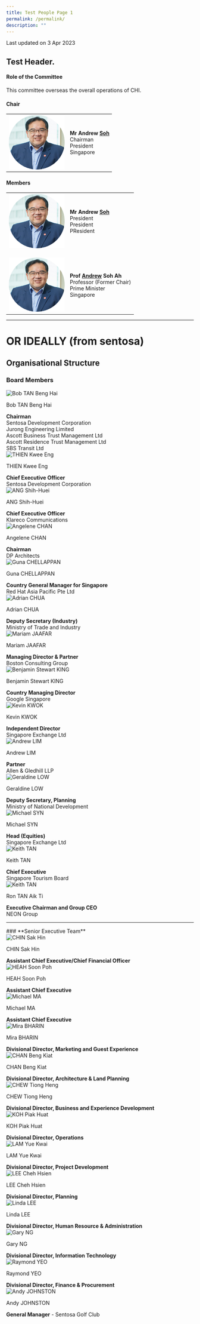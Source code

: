 ```yaml
---
title: Test People Page 1
permalink: /permalink/
description: ""
---
```

<p class="right-side-updated">Last updated on 3 Apr 2023</p>


Test Header.
---

#### **Role of the Committee**

This committee overseas the overall operations of CHI.

#### **Chair**

<table cellpadding="10" border="0" style="width: 100%;">
<tbody>
<tr>
<td style="width: 150px;"><img alt="andrew1" src="/images/Chairman.png"></td>
<td><strong>Mr Andrew <u>Soh</u></strong><br>Chairman<br>President<br>Singapore<br>
</td></tr>
</tbody>
</table>

#### **Members**

<table cellpadding="10" border="0" style="width: 100%;">
<tbody>
<tr>
<td style="width: 150px;"><img alt="andrew1" src="/images/Chairman.png"><br></td>
<td><strong>Mr Andrew <u>Soh</u></strong><br>President<br>President<br>PResident<br></td>
</tr>
<tr>
<td><br><img alt="andrew1" src="/images/Chairman.png"><br></td>
<td><br><strong>Prof <u>Andrew</u> Soh Ah</strong><br>Professor (Former Chair)<br>Prime Minister<br>Singapore<br></td>
</tr>


</tbody>
</table>

---



# **OR IDEALLY (from sentosa)**

 Organisational Structure
---
### **Board Members**
<div class="row">
    <div class="col is-4">
        <img alt="Bob TAN Beng Hai" src="/images/who-we-are/organisational-structure/MrBobTANBengHai.jpg">
    </div>
    <div class="col is-8">
        <p class="title is-4">Bob TAN Beng Hai</p>
        <strong>Chairman</strong>
        <br> Sentosa Development Corporation
        <br> Jurong Engineering Limited
        <br> Ascott Business Trust Management Ltd
        <br> Ascott Residence Trust Management Ltd
			  <br> SBS Transit Ltd
    </div>
</div>

<div class="row">
    <div class="col is-4">
        <img alt="THIEN Kwee Eng" src="/images/who-we-are/organisational-structure/Thien-Kwee-Engupdated.jpg">
    </div>
    <div class="col is-8">
        <p class="title is-4">THIEN Kwee Eng</p>
        <strong>Chief Executive Officer</strong>
        <br> Sentosa Development Corporation
    </div>
</div>

<div class="row">
    <div class="col is-4">
        <img alt="ANG Shih-Huei" src="/images/who-we-are/organisational-structure/ANGShihHuei.jpg">
    </div>
    <div class="col is-8">
        <p class="title is-4">ANG Shih-Huei</p>
        <strong>Chief Executive Officer</strong>
        <br> Klareco Communications
    </div>
</div>

<div class="row">
    <div class="col is-4">
        <img alt="Angelene CHAN" src="/images/who-we-are/organisational-structure/Angelene_Chan.jpg">
    </div>
    <div class="col is-8">
        <p class="title is-4">Angelene CHAN</p>
        <strong>Chairman</strong>
        <br> DP Architects
    </div>
</div>

<div class="row">
    <div class="col is-4">
        <img alt="Guna CHELLAPPAN" src="/images/who-we-are/organisational-structure/Guna_Chellappan.jpg">
    </div>
    <div class="col is-8">
        <p class="title is-4">Guna CHELLAPPAN</p>
        <strong>Country General Manager for Singapore</strong>
        <br> Red Hat Asia Pacific Pte Ltd
    </div>
</div>

<div class="row">
    <div class="col is-4">
        <img alt="Adrian CHUA" src="/images/who-we-are/organisational-structure/Adrian_Chua.jpg">
    </div>
    <div class="col is-8">
        <p class="title is-4">Adrian CHUA</p>
        <strong>Deputy Secretary (Industry)</strong>
        <br> Ministry of Trade and Industry
    </div>
</div>

<div class="row">
    <div class="col is-4">
        <img alt="Mariam JAAFAR" src="/images/who-we-are/organisational-structure/Mariam_Jaafar.jpg">
    </div>
    <div class="col is-8">
        <p class="title is-4">Mariam JAAFAR</p>
        <strong>Managing Director &amp; Partner</strong>
        <br> Boston Consulting Group
    </div>
</div>

<div class="row">
    <div class="col is-4">
        <img alt="Benjamin Stewart KING" src="/images/who-we-are/organisational-structure/Board-Benjamin-King.jpg">
    </div>
    <div class="col is-8">
        <p class="title is-4">Benjamin Stewart KING</p>
        <strong>Country Managing Director</strong>
        <br> Google Singapore
    </div>
</div>

<div class="row">
    <div class="col is-4">
        <img alt="Kevin KWOK" src="/images/who-we-are/organisational-structure/Bod-Kevin-Kwok.jpg">
    </div>
    <div class="col is-8">
        <p class="title is-4">Kevin KWOK</p>
        <strong>Independent Director</strong>
        <br> Singapore Exchange Ltd
    </div>
</div>

<div class="row">
    <div class="col is-4">
        <img alt="Andrew LIM" src="/images/who-we-are/organisational-structure/MrAndrewLim.jpeg">
    </div>
    <div class="col is-8">
        <p class="title is-4">Andrew LIM</p>
        <strong>Partner</strong>
        <br> Allen &amp; Gledhill LLP
    </div>
</div>

<div class="row">
    <div class="col is-4">
        <img alt="Geraldine LOW" src="/images/who-we-are/organisational-structure/Board-Geraldine-Low-updated.jpg">
    </div>
    <div class="col is-8">
        <p class="title is-4">Geraldine LOW</p>
        <strong>Deputy Secretary, Planning</strong>
        <br> Ministry of National Development
    </div>
</div>

<div class="row">
    <div class="col is-4">
        <img alt="Michael SYN" src="/images/who-we-are/organisational-structure/Michael_Syn.jpg">
    </div>
    <div class="col is-8">
        <p class="title is-4">Michael SYN</p>
        <strong>Head (Equities)</strong>
        <br> Singapore Exchange Ltd
    </div>
</div>

<div class="row">
    <div class="col is-4">
        <img alt="Keith TAN" src="/images/who-we-are/organisational-structure/MrKeithTAN.jpg">
    </div>
    <div class="col is-8">
        <p class="title is-4">Keith TAN</p>
        <strong>Chief Executive</strong>
        <br> Singapore Tourism Board
    </div>
</div>

<div class="row">
    <div class="col is-4">
        <img alt="Keith TAN" src="/images/who-we-are/organisational-structure/ron_tan.png">
    </div>
    <div class="col is-8">
        <p class="title is-4">Ron TAN Aik Ti</p>
        <strong>Executive Chairman and Group CEO</strong>
        <br> NEON Group
    </div>
</div>

<hr> 
### **Senior Executive Team**

<div class="row">
    <div class="col is-4">
        <img alt="CHIN Sak Hin" src="/images/who-we-are/organisational-structure/MrCHINSakHin.jpg">
    </div>
    <div class="col is-8">
        <p class="title is-4">CHIN Sak Hin</p>
        <strong>Assistant Chief Executive/Chief Financial Officer</strong>
    </div>
</div>

<div class="row">
    <div class="col is-4">
        <img alt="HEAH Soon Poh" src="/images/who-we-are/organisational-structure/soon poh.png">
    </div>
    <div class="col is-8">
        <p class="title is-4">HEAH Soon Poh</p>
        <strong>Assistant Chief Executive</strong>
    </div>
</div>


<div class="row">
    <div class="col is-4">
        <img alt="Michael MA" src="/images/who-we-are/organisational-structure/Set-Michael-Ma.jpg">
    </div>
    <div class="col is-8">
        <p class="title is-4">Michael MA</p>
        <strong>Assistant Chief Executive</strong>
    </div>
</div>

<div class="row">
    <div class="col is-4">
        <img alt="Mira BHARIN" src="/images/who-we-are/organisational-structure/Set-Mira-Bharin.jpg">
    </div>
    <div class="col is-8">
        <p class="title is-4">Mira BHARIN</p>
        <strong>Divisional Director, Marketing and Guest Experience</strong>
    </div>
</div>

<div class="row">
    <div class="col is-4">
        <img alt="CHAN Beng Kiat" src="/images/who-we-are/organisational-structure/SET_Chan_Beng_Kiat.jpg">
    </div>
    <div class="col is-8">
        <p class="title is-4">CHAN Beng Kiat</p>
        <strong>Divisional Director, Architecture &amp; Land Planning</strong>
    </div>
</div>

<div class="row">
    <div class="col is-4">
        <img alt="CHEW Tiong Heng" src="/images/who-we-are/organisational-structure/Set-Chew-Tiong-Heng.jpg">
    </div>
    <div class="col is-8">
        <p class="title is-4">CHEW Tiong Heng</p>
        <strong>Divisional Director, Business and Experience Development</strong>
    </div>
</div>

<div class="row">
    <div class="col is-4">
        <img alt="KOH Piak Huat" src="/images/who-we-are/organisational-structure/MrKOHPiakHuat.jpg">
    </div>
    <div class="col is-8">
        <p class="title is-4">KOH Piak Huat</p>
        <strong>Divisional Director, Operations</strong>
    </div>
</div>

<div class="row">
    <div class="col is-4">
        <img alt="LAM Yue Kwai" src="/images/who-we-are/organisational-structure/MrLAMYueKwai.jpg">
    </div>
    <div class="col is-8">
        <p class="title is-4">LAM Yue Kwai</p>
        <strong>Divisional Director, Project Development</strong>
    </div>
</div>

<div class="row">
    <div class="col is-4">
        <img alt="LEE Cheh Hsien" src="/images/who-we-are/organisational-structure/LEEChehHsien.jpg">
    </div>
    <div class="col is-8">
        <p class="title is-4">LEE Cheh Hsien</p>
        <strong>Divisional Director, Planning</strong>
    </div>
</div>

<div class="row">
    <div class="col is-4">
        <img alt="Linda LEE" src="images/who-we-are/organisational-structure/MsLindaLEE.jpg">
    </div>
    <div class="col is-8">
        <p class="title is-4">Linda LEE</p>
        <strong>Divisional Director, Human Resource &amp; Administration</strong>
    </div>
</div>


<div class="row">
    <div class="col is-4">
        <img alt="Gary NG" src="images/who-we-are/organisational-structure/SET-Gary-Ng.jpg">
    </div>
    <div class="col is-8">
        <p class="title is-4">Gary NG</p>
        <strong>Divisional Director, Information Technology</strong>
    </div>
</div>

<div class="row">
    <div class="col is-4">
        <img alt="Raymond YEO" src="/images/who-we-are/organisational-structure/SETRaymondYeo_cropped.png">
    </div>
    <div class="col is-8">
        <p class="title is-4">Raymond YEO</p>
        <strong>Divisional Director, Finance &amp; Procurement</strong>
    </div>
</div>

<div class="row">
    <div class="col is-4">
        <img alt="Andy JOHNSTON" src="/images/who-we-are/organisational-structure/MrAndyJOHNSTON.jpg">
    </div>
    <div class="col is-8">
        <p class="title is-4">Andy JOHNSTON</p>
        <strong>General Manager</strong> - Sentosa Golf Club
    </div>
</div>